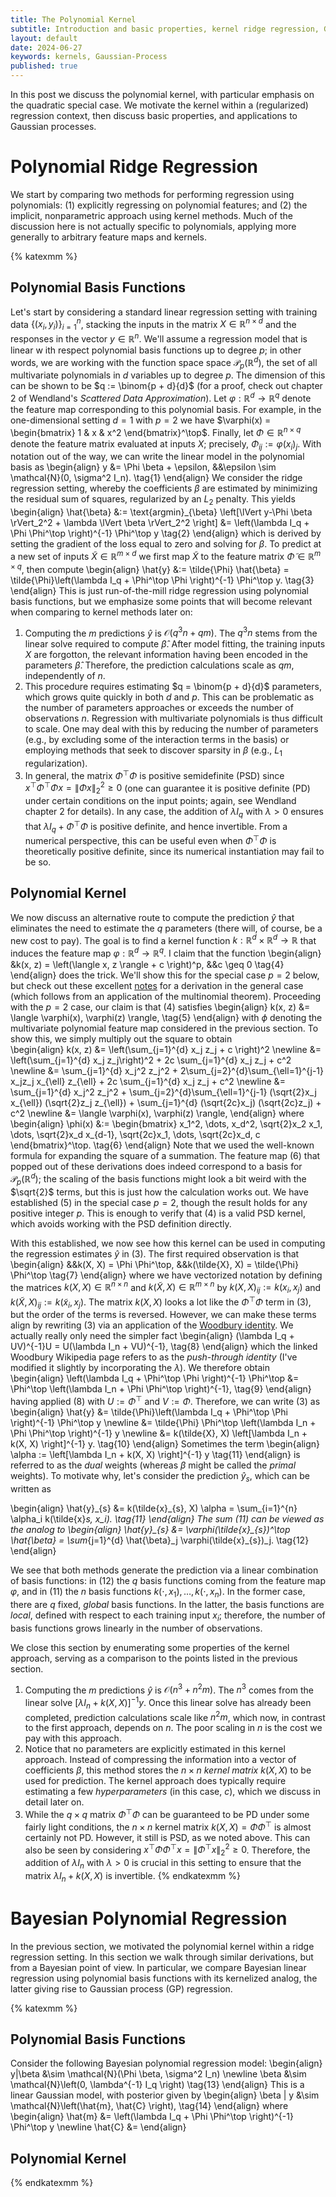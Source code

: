 ```yaml
---
title: The Polynomial Kernel
subtitle: Introduction and basic properties, kernel ridge regression, Gaussian processes.
layout: default
date: 2024-06-27
keywords: kernels, Gaussian-Process
published: true
---
```


In this post we discuss the polynomial kernel, with particular emphasis on
the quadratic special case. We motivate the kernel within a (regularized)
regression context, then discuss basic properties, and applications to
Gaussian processes.

# Polynomial Ridge Regression
We start by comparing two methods for performing regression using polynomials:
(1) explicitly regressing on polynomial features; and (2) the implicit,
nonparametric approach using kernel methods. Much of the discussion here is
not actually specific to polynomials, applying more generally to arbitrary
feature maps and kernels.   

{% katexmm %}
## Polynomial Basis Functions
Let's start by considering a standard linear regression setting with training
data $\{(x_i, y_i)\}_{i=1}^{n}$, stacking the inputs in the matrix
$X \in \mathbb{R}^{n \times d}$ and the responses in
the vector $y \in \mathbb{R}^n$. We'll assume a regression model that is linear w
ith respect polynomial basis functions up to degree $p$; in other words,
we are working with the function space space $\mathcal{P}_p(\mathbb{R}^d)$,
the set of all multivariate polynomials
in $d$ variables up to degree $p$. The dimension of this can be shown to be
$q := \binom{p + d}{d}$ (for a proof, check out chapter 2 of Wendland's
*Scattered Data Approximation*). Let $\varphi: \mathbb{R}^d \to \mathbb{R}^q$
denote the feature map corresponding to this polynomial basis. For example, in
the one-dimensional setting $d = 1$ with $p = 2$ we have
$\varphi(x) = \begin{bmatrix} 1 & x & x^2 \end{bmatrix}^\top$. Finally, let
$\Phi \in \mathbb{R}^{n \times q}$ denote the feature matrix evaluated at inputs
$X$; precisely, $\Phi_{ij} := \varphi(x_i)_j$. With notation out of the way,
we can write the linear model in the polynomial basis as
\begin{align}
y &= \Phi \beta + \epsilon, &&\epsilon \sim \mathcal{N}(0, \sigma^2 I_n). \tag{1}
\end{align}
We consider the ridge regression setting, whereby the coefficients $\beta$
are estimated by minimizing the residual sum of squares, regularized by an $L_2$ penalty.
This yields
\begin{align}
\hat{\beta}
&:= \text{argmin}_{\beta} \left[\lVert y-\Phi \beta \rVert_2^2 +
\lambda \lVert \beta \rVert_2^2 \right]
&= \left(\lambda I_q + \Phi \Phi^\top \right)^{-1} \Phi^\top y \tag{2}
\end{align}
which is derived by setting the gradient of the loss equal to zero and solving
for $\beta$. To predict at a new set of inputs $\tilde{X} \in \mathbb{R}^{m \times d}$ we
first map $\tilde{X}$ to the feature matrix $\tilde{\Phi} \in \mathbb{R}^{m \times q}$,
then compute
\begin{align}
\hat{y}
&:= \tilde{\Phi} \hat{\beta}
= \tilde{\Phi}\left(\lambda I_q + \Phi^\top \Phi \right)^{-1} \Phi^\top y. \tag{3}
\end{align}
This is just run-of-the-mill ridge regression using polynomial basis functions,
but we emphasize some points that will become relevant when comparing to kernel
methods later on:
1. Computing the $m$ predictions $\hat{y}$ is $\mathcal{O}(q^3 n + qm)$. The
$q^3 n$ stems from the linear solve required to compute $\hat{\beta}$. After
model fitting, the training inputs $X$ are forgotton, the relevant information
having been encoded in the parameters $\hat{\beta}$. Therefore, the prediction
calculations scale as $qm$, independently of $n$.
2. This procedure requires estimating $q = \binom{p + d}{d}$ parameters, which
grows quite quickly in both $d$ and $p$. This can be problematic as the number
of parameters approaches or exceeds the number of observations $n$.
Regression with multivariate polynomials is thus difficult to scale. One may
deal with this by reducing the number of parameters (e.g., by excluding some
of the interaction terms in the basis) or employing methods that seek to discover
sparsity in $\beta$ (e.g., $L_1$ regularization).
3. In general, the matrix $\Phi^\top \Phi$ is positive semidefinite (PSD) since
$x^\top \Phi^\top \Phi x = \lVert \Phi x \rVert_2^2 \geq 0$ (one can
guarantee it is positive definite (PD) under certain conditions on the input points;
again, see Wendland chapter 2 for details). In any case, the addition of
$\lambda I_q$ with $\lambda > 0$ ensures that $\lambda I_q + \Phi^\top \Phi$ is
positive definite, and hence invertible. From a numerical perspective,
this can be useful even when $\Phi^\top \Phi$ is theoretically positive definite,
since its numerical instantiation may fail to be so.

## Polynomial Kernel
We now discuss an alternative route to compute the prediction $\hat{y}$ that eliminates
the need to estimate the $q$ parameters (there will, of course, be a new cost to pay).
The goal is to find a kernel function $k: \mathbb{R}^d \times \mathbb{R}^d \to \mathbb{R}$
that induces the feature map $\varphi: \mathbb{R}^d \to \mathbb{R}^q$. I claim that the
function
\begin{align}
&k(x, z) = \left(\langle x, z \rangle + c \right)^p, &&c \geq 0 \tag{4}
\end{align}
does the trick. We'll show this for the special case $p=2$ below, but check out
these excellent [notes](https://dataminingbook.info/book_html/chap5/book.html)
for a derivation in the general case (which follows from an application of the
multinomial theorem). Proceeding with the $p=2$ case, our claim is that (4) satisfies
\begin{align}
k(x, z) &= \langle \varphi(x), \varphi(z) \rangle, \tag{5}
\end{align}
with $\phi$ denoting the multivariate polynomial feature map considered in the previous
section. To show this, we simply multiply out the square to obtain  
\begin{align}
k(x, z)
&= \left(\sum_{j=1}^{d} x_j z_j + c \right)^2 \newline
&= \left(\sum_{j=1}^{d} x_j z_j\right)^2 + 2c \sum_{j=1}^{d} x_j z_j + c^2 \newline
&= \sum_{j=1}^{d} x_j^2 z_j^2 + 2\sum_{j=2}^{d}\sum_{\ell=1}^{j-1} x_jz_j x_{\ell} z_{\ell} +
2c \sum_{j=1}^{d} x_j z_j + c^2 \newline
&= \sum_{j=1}^{d} x_j^2 z_j^2 +
\sum_{j=2}^{d}\sum_{\ell=1}^{j-1} (\sqrt{2}x_j x_{\ell}) (\sqrt{2}z_j z_{\ell}) +
\sum_{j=1}^{d} (\sqrt{2c}x_j) (\sqrt{2c}z_j) + c^2 \newline
&= \langle \varphi(x), \varphi(z) \rangle,
\end{align}
where
\begin{align}
\phi(x) &:= \begin{bmatrix} x_1^2, \dots, x_d^2, \sqrt{2}x_2 x_1, \dots,
\sqrt{2}x_d x_{d-1}, \sqrt{2c}x_1, \dots, \sqrt{2c}x_d, c \end{bmatrix}^\top. \tag{6}
\end{align}
Note that we used the well-known formula for expanding the square of a summation.
The feature map (6) that popped out of these derivations does indeed correspond
to a basis for $\mathcal{P}_p(\mathbb{R}^d)$; the scaling of the basis functions
might look a bit weird with the $\sqrt{2}$ terms, but this is just how the
calculation works out. We have established (5) in the special case $p=2$, though
the result holds for any positive integer $p$. This is enough to verify that
(4) is a valid PSD kernel, which avoids working with the PSD definition directly.

With this established, we now see how this kernel can be used in computing
the regression estimates $\hat{y}$ in (3). The first required observation is
that
\begin{align}
&&k(X, X) = \Phi \Phi^\top, &&k(\tilde{X}, X) = \tilde{\Phi} \Phi^\top \tag{7}
\end{align}
where we have vectorized notation by defining the matrices
$k(X, X) \in \mathbb{R}^{n \times n}$ and $k(\tilde{X}, X) \in \mathbb{R}^{m \times n}$
by $k(X, X)_{ij} := k(x_i, x_j)$ and $k(\tilde{X}, X)_{ij} := k(\tilde{x}_i, x_j)$.
The matrix $k(X, X)$ looks a lot like the $\Phi^\top \Phi$ term in (3), but
the order of the terms is reversed. However, we can make these terms align by
rewriting (3) via an application of the [Woodbury identity](https://en.wikipedia.org/wiki/Woodbury_matrix_identity). We actually really only need the simpler fact
\begin{align}
(\lambda I_q + UV)^{-1}U = U(\lambda I_n + VU)^{-1}, \tag{8}
\end{align}
which the linked Woodbury Wikipedia page refers to as the *push-through identity*
(I've modified it slightly by incorporating the $\lambda$). We therefore obtain
\begin{align}
\left(\lambda I_q + \Phi^\top \Phi \right)^{-1} \Phi^\top
&= \Phi^\top \left(\lambda I_n + \Phi \Phi^\top \right)^{-1}, \tag{9}
\end{align}
having applied (8) with $U := \Phi^\top$ and $V := \Phi$. Therefore, we can
write (3) as
\begin{align}
\hat{y} &= \tilde{\Phi}\left(\lambda I_q + \Phi^\top \Phi \right)^{-1} \Phi^\top y \newline
&= \tilde{\Phi} \Phi^\top \left(\lambda I_n + \Phi \Phi^\top \right)^{-1} y \newline
&= k(\tilde{X}, X) \left[\lambda I_n + k(X, X) \right]^{-1} y. \tag{10}
\end{align}
Sometimes the term
\begin{align}
\alpha := \left[\lambda I_n + k(X, X) \right]^{-1} y \tag{11}
\end{align}
is referred to as the *dual* weights (whereas $\beta$ might be called the
*primal* weights). To motivate why, let's consider the prediction $\hat{y}_{s}$, which
can be written as

\begin{align}
\hat{y}\_{s} &= k(\tilde{x}\_{s}, X) \alpha = \sum_{i=1}^{n} \alpha_i k(\tilde{x}_s, x_i). \tag{11}
\end{align}
The sum (11) can be viewed as the analog to
\begin{align}
\hat{y}\_{s} &= \varphi(\tilde{x}\_{s})^\top \hat{\beta} = \sum_{j=1}^{d} \hat{\beta}_j \varphi(\tilde{x}\_{s})_j. \tag{12}
\end{align}

We see that both methods generate the prediction via a linear combination of basis
functions: in (12) the $q$ basis functions coming from the feature map $\varphi$,
and in (11) the $n$ basis functions $k(\cdot, x_1), \dots, k(\cdot, x_n)$. In
the former case, there are $q$ fixed, *global* basis functions. In the latter,
the basis functions are *local*, defined with respect to each training input
$x_i$; therefore, the number of basis functions grows linearly in the number of
observations.

We close this section by enumerating some properties of the kernel approach,
serving as a comparison to the points listed in the previous section.
1. Computing the $m$ predictions $\hat{y}$ is $\mathcal{O}(n^3 + n^2 m)$.
The $n^3$ comes from the linear solve $\left[\lambda I_n + k(X, X)\right]^{-1}y$.
Once this linear solve has already been completed, prediction calculations
scale like $n^2 m$, which now, in contrast to the first approach, depends on $n$.
The poor scaling in $n$ is the cost we pay with this approach.  
2. Notice that no parameters are explicitly estimated in this kernel approach.
Instead of compressing the information into a vector of coefficients $\beta$,
this method stores the $n \times n$ *kernel matrix* $k(X,X)$ to be used for
prediction. The kernel approach does typically require estimating a few
*hyperparameters* (in this case, $c$), which we discuss in detail later on.
3. While the $q \times q$ matrix $\Phi^\top \Phi$ can be guaranteed to be
PD under some fairly light conditions, the $n \times n$ kernel matrix
$k(X, X) = \Phi \Phi^\top$ is almost certainly not PD. However, it still is
PSD, as we noted above. This can also be seen by considering
$x^\top \Phi \Phi^\top x = \lVert \Phi^\top x \rVert_2^2 \geq 0$. Therefore,
the addition of $\lambda I_n$ with $\lambda > 0$ is crucial in this setting
to ensure that the matrix $\lambda I_n + k(X, X)$ is invertible.
{% endkatexmm %}


# Bayesian Polynomial Regression
In the previous section, we motivated the polynomial kernel within a ridge
regression setting. In this section we walk through similar derivations, but
from a Bayesian point of view. In particular, we compare Bayesian linear
regression using polynomial basis functions with its kernelized analog, the
latter giving rise to Gaussian process (GP) regression.

{% katexmm %}
## Polynomial Basis Functions
Consider the following Bayesian polynomial regression model:
\begin{align}
y|\beta &\sim \mathcal{N}(\Phi \beta, \sigma^2 I_n) \newline
\beta &\sim \mathcal{N}\left(0, \lambda^{-1} I_q \right) \tag{13}
\end{align}
This is a linear Gaussian model, with posterior given by
\begin{align}
\beta | y &\sim \mathcal{N}\left(\hat{m}, \hat{C} \right), \tag{14}
\end{align}
where
\begin{align}
\hat{m} &= \left(\lambda I_q + \Phi \Phi^\top \right)^{-1} \Phi^\top y \newline
\hat{C} &=
\end{align}

## Polynomial Kernel

{% endkatexmm %}
